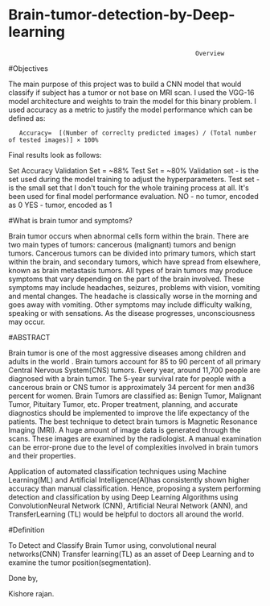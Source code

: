 # Brain-tumor-detection-by-Deep-learning
                                                        Overview
 
 #Objectives
  
  The main purpose of this project was to build a CNN model that would classify if subject has a tumor or not base on MRI scan. I used the VGG-16 model architecture and weights to train the model for this binary problem. I used accuracy as a metric to justify the model performance which can be defined as:
  
       Accuracy=  [(Number of correclty predicted images) / (Total number of tested images)] × 100%

Final results look as follows:

   Set 	Accuracy
   Validation Set = ~88%
   Test Set = ~80%
   Validation set - is the set used during the model training to adjust the hyperparameters.
   Test set - is the small set that I don't touch for the whole training process at all. It's been used for final model performance evaluation.
   NO - no tumor, encoded as 0
   YES - tumor, encoded as 1

#What is brain tumor and symptoms?
 
 Brain tumor occurs when abnormal cells form within the brain. There are two main types of tumors: cancerous (malignant) tumors and benign tumors. Cancerous tumors can be divided into primary tumors, which start within the brain, and secondary tumors, which have spread from elsewhere, known as brain metastasis tumors. All types of brain tumors may produce symptoms that vary depending on the part of the brain involved. These symptoms may include headaches, seizures, problems with vision, vomiting and mental changes. The headache is classically worse in the morning and goes away with vomiting. Other symptoms may include difficulty walking, speaking or with sensations. As the disease progresses, unconsciousness may occur.


#ABSTRACT
 
 Brain tumor is one of the most aggressive diseases among children and adults in the world . Brain tumors account for 85 to 90 percent of all primary Central Nervous System(CNS) tumors. Every year, around 11,700 people are diagnosed with a brain tumor. The 5-year survival rate for people with a cancerous brain or CNS tumor is approximately 34 percent for men and36 percent for women. Brain Tumors are classified as: Benign Tumor, Malignant Tumor, Pituitary Tumor, etc. Proper treatment, planning, and accurate diagnostics should be implemented to improve the life expectancy of the patients. The best technique to detect brain tumors is Magnetic Resonance Imaging (MRI). A huge amount of image data is generated through the scans. These images are examined by the radiologist. A manual examination can be error-prone due to the level of complexities involved in brain tumors and their properties.
 
 Application of automated classification techniques using Machine Learning(ML) and Artificial Intelligence(AI)has consistently shown higher accuracy than manual classification. Hence, proposing a system performing detection and classification by using Deep Learning Algorithms using ConvolutionNeural Network (CNN), Artificial Neural Network (ANN), and TransferLearning (TL) would be helpful to doctors all around the world.
   
 
#Definition
 
  To Detect and Classify Brain Tumor using, convolutional neural networks(CNN) Transfer learning(TL) as an asset of Deep Learning and to examine the tumor position(segmentation).


Done by,
  
  Kishore rajan.
